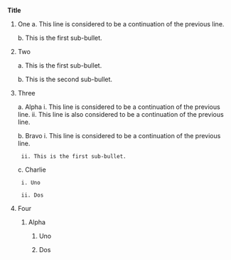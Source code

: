 **Title**

1. One
    a. This line is considered to be a continuation of the previous line.

    b. This is the first sub-bullet.

2. Two

    a. This is the first sub-bullet.

    b. This is the second sub-bullet.

3. Three

    a. Alpha
        i. This line is considered to be a continuation of the previous line.
        ii. This line is also considered to be a continuation of the previous line.

    b. Bravo
        i. This line is considered to be a continuation of the previous line.

        ii. This is the first sub-bullet.

    c. Charlie

        i. Uno

        ii. Dos

4. Four

    1. Alpha

        1. Uno

        2. Dos
